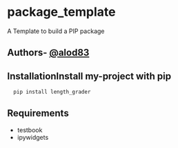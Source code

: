 # package_template

A Template to build a PIP package

## Authors- [@alod83](https://www.github.com/alod83)

## InstallationInstall my-project with pip

```bash
  pip install length_grader
```
## Requirements

* testbook
* ipywidgets

